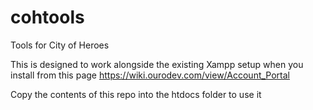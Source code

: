 # cohtools
Tools for City of Heroes

This is designed to work alongside the existing Xampp setup when you install from this page https://wiki.ourodev.com/view/Account_Portal

Copy the contents of this repo into the htdocs folder to use it
